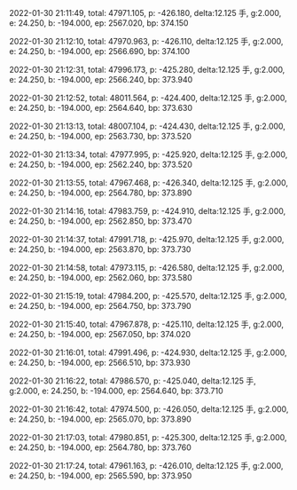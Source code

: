 2022-01-30 21:11:49, total: 47971.105, p: -426.180, delta:12.125 手, g:2.000, e: 24.250, b: -194.000, ep: 2567.020, bp: 374.150

2022-01-30 21:12:10, total: 47970.963, p: -426.110, delta:12.125 手, g:2.000, e: 24.250, b: -194.000, ep: 2566.690, bp: 374.100

2022-01-30 21:12:31, total: 47996.173, p: -425.280, delta:12.125 手, g:2.000, e: 24.250, b: -194.000, ep: 2566.240, bp: 373.940

2022-01-30 21:12:52, total: 48011.564, p: -424.400, delta:12.125 手, g:2.000, e: 24.250, b: -194.000, ep: 2564.640, bp: 373.630

2022-01-30 21:13:13, total: 48007.104, p: -424.430, delta:12.125 手, g:2.000, e: 24.250, b: -194.000, ep: 2563.730, bp: 373.520

2022-01-30 21:13:34, total: 47977.995, p: -425.920, delta:12.125 手, g:2.000, e: 24.250, b: -194.000, ep: 2562.240, bp: 373.520

2022-01-30 21:13:55, total: 47967.468, p: -426.340, delta:12.125 手, g:2.000, e: 24.250, b: -194.000, ep: 2564.780, bp: 373.890

2022-01-30 21:14:16, total: 47983.759, p: -424.910, delta:12.125 手, g:2.000, e: 24.250, b: -194.000, ep: 2562.850, bp: 373.470

2022-01-30 21:14:37, total: 47991.718, p: -425.970, delta:12.125 手, g:2.000, e: 24.250, b: -194.000, ep: 2563.870, bp: 373.730

2022-01-30 21:14:58, total: 47973.115, p: -426.580, delta:12.125 手, g:2.000, e: 24.250, b: -194.000, ep: 2562.060, bp: 373.580

2022-01-30 21:15:19, total: 47984.200, p: -425.570, delta:12.125 手, g:2.000, e: 24.250, b: -194.000, ep: 2564.750, bp: 373.790

2022-01-30 21:15:40, total: 47967.878, p: -425.110, delta:12.125 手, g:2.000, e: 24.250, b: -194.000, ep: 2567.050, bp: 374.020

2022-01-30 21:16:01, total: 47991.496, p: -424.930, delta:12.125 手, g:2.000, e: 24.250, b: -194.000, ep: 2566.510, bp: 373.930

2022-01-30 21:16:22, total: 47986.570, p: -425.040, delta:12.125 手, g:2.000, e: 24.250, b: -194.000, ep: 2564.640, bp: 373.710

2022-01-30 21:16:42, total: 47974.500, p: -426.050, delta:12.125 手, g:2.000, e: 24.250, b: -194.000, ep: 2565.070, bp: 373.890

2022-01-30 21:17:03, total: 47980.851, p: -425.300, delta:12.125 手, g:2.000, e: 24.250, b: -194.000, ep: 2564.780, bp: 373.760

2022-01-30 21:17:24, total: 47961.163, p: -426.010, delta:12.125 手, g:2.000, e: 24.250, b: -194.000, ep: 2565.590, bp: 373.950